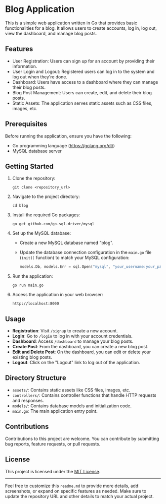 # Blog Application

This is a simple web application written in Go that provides basic functionalities for a blog. It allows users to create accounts, log in, log out, view the dashboard, and manage blog posts.

## Features

- User Registration: Users can sign up for an account by providing their information.
- User Login and Logout: Registered users can log in to the system and log out when they're done.
- Dashboard: Users have access to a dashboard where they can manage their blog posts.
- Blog Post Management: Users can create, edit, and delete their blog posts.
- Static Assets: The application serves static assets such as CSS files, images, etc.

## Prerequisites

Before running the application, ensure you have the following:

- Go programming language (https://golang.org/dl/)
- MySQL database server

## Getting Started

1. Clone the repository:

   ```
   git clone <repository_url>
   ```

2. Navigate to the project directory:

   ```
   cd blog
   ```

3. Install the required Go packages:

   ```
   go get github.com/go-sql-driver/mysql
   ```

4. Set up the MySQL database:

   - Create a new MySQL database named "blog".
   - Update the database connection configuration in the `main.go` file (`init()` function) to match your MySQL configuration:

     ```go
     models.Db, models.Err = sql.Open("mysql", "your_username:your_password@tcp(your_database_host:your_database_port)/blog")
     ```

5. Run the application:

   ```
   go run main.go
   ```

6. Access the application in your web browser:

   ```
   http://localhost:8000
   ```

## Usage

- **Registration**: Visit `/signup` to create a new account.
- **Login**: Go to `/login` to log in with your account credentials.
- **Dashboard**: Access `/dashboard` to manage your blog posts.
- **Create Post**: From the dashboard, you can create a new blog post.
- **Edit and Delete Post**: On the dashboard, you can edit or delete your existing blog posts.
- **Logout**: Click on the "Logout" link to log out of the application.

## Directory Structure

- `assets/`: Contains static assets like CSS files, images, etc.
- `controllers/`: Contains controller functions that handle HTTP requests and responses.
- `models/`: Contains database models and initialization code.
- `main.go`: The main application entry point.

## Contributions

Contributions to this project are welcome. You can contribute by submitting bug reports, feature requests, or pull requests.

## License

This project is licensed under the [MIT License](LICENSE).

---

Feel free to customize this `readme.md` to provide more details, add screenshots, or expand on specific features as needed. Make sure to update the repository URL and other details to match your actual project.
